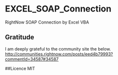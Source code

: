 # EXCEL_SOAP_Connection
RightNow SOAP Connection by Excel VBA

## Gratitude
I am deeply grateful to the community site the below.
http://communities.rightnow.com/posts/eed4b79993?commentId=34587#34587

##Licence
MIT
